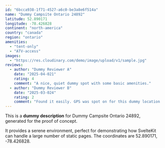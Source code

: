```yaml
---
id: "6bcca938-1f71-4527-a6c0-be3a8e6f514a"
name: "Dummy Campsite Ontario 24892"
latitude: 52.890171
longitude: -78.426828
continent: "north-america"
country: "canada"
region: "ontario"
amenities:
  - "tent-only"
  - "ATV-access"
images:
  - "https://res.cloudinary.com/demo/image/upload/v1/sample.jpg"
reviews:
  - author: "Dummy Reviewer A"
    date: "2025-04-021"
    rating: 4
    comment: "A nice, quiet dummy spot with some basic amenities."
  - author: "Dummy Reviewer B"
    date: "2025-03-024"
    rating: 2
    comment: "Found it easily. GPS was spot on for this dummy location."
---
```


This is a **dummy description** for Dummy Campsite Ontario 24892, generated for the proof of concept.

It provides a serene environment, perfect for demonstrating how SvelteKit can handle a large number of static pages. The coordinates are 52.890171, -78.426828.
